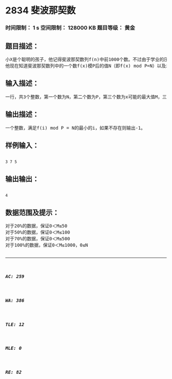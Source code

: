 # 2834 斐波那契数   
### 时间限制： 1 s     空间限制： 128000 KB     题目等级： 黄金  
## 题目描述：  

<pre>
小X是个聪明的孩子，他记得斐波那契数列f(n)中前1000个数。不过由于学业的压力，他无法记得每一个数在数列中的位置。
他现在知道斐波那契数列中的一个数f(x)模P后的值N（即f(x) mod P=N）以及x可能的最大值M，如果再对于斐波那契数列中每一个数都模P，他想知道这个数可能出现在第几个。不过小X还要做作业呢，这个问题就交给你由编程来解决了。
</pre>
  
  
## 输入描述：  

<pre>
一行，共3个整数，第一个数为N，第二个数为P，第三个数为x可能的最大值M，三个数以空格隔开。
</pre>
  
  
## 输出描述：  

<pre>
一个整数，满足f(i) mod P = N的最小的i，如果不存在则输出-1。
</pre>
  
  
## 样例输入：  

<pre><code>
3 7 5
</code></pre>
  
  
## 输出输出：  

<pre><code>
4
</code></pre>
  
  
## 数据范围及提示：  

<pre>
对于20%的数据，保证0＜M≤50
对于50%的数据，保证0＜M≤100
对于70%的数据，保证0＜M≤500
对于100%的数据，保证0＜M≤1000，0≤N<P，P为素数且2<P<105。
</pre>
  
  
***  

##### AC: 259  
##### WA: 386  
##### TLE: 12  
##### MLE: 0  
##### RE: 82  
